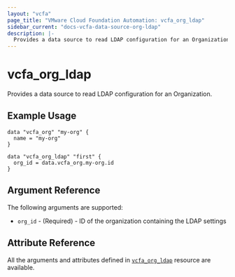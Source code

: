 ```yaml
---
layout: "vcfa"
page_title: "VMware Cloud Foundation Automation: vcfa_org_ldap"
sidebar_current: "docs-vcfa-data-source-org-ldap"
description: |-
  Provides a data source to read LDAP configuration for an Organization.
---
```


# vcfa\_org\_ldap

Provides a data source to read LDAP configuration for an Organization.

## Example Usage

```hcl
data "vcfa_org" "my-org" {
  name = "my-org"
}

data "vcfa_org_ldap" "first" {
  org_id = data.vcfa_org.my-org.id
}
```

## Argument Reference

The following arguments are supported:

* `org_id` - (Required)  - ID of the organization containing the LDAP settings

## Attribute Reference

All the arguments and attributes defined in
[`vcfa_org_ldap`](/providers/vmware/vcfa/latest/docs/resources/org_ldap) resource are available.
